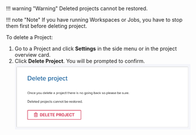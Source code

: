 !!! warning "Warning"
    Deleted projects cannot be restored.

!!! note "Note"
    If you have running Workspaces or Jobs, you have to stop them first before deleting project.

To delete a Project:

1. Go to a Project and click **Settings** in the side menu or in the project overview card.
2. Click **Delete Project**. You will be prompted to confirm.
![](../assets/img/delete-103023.png)